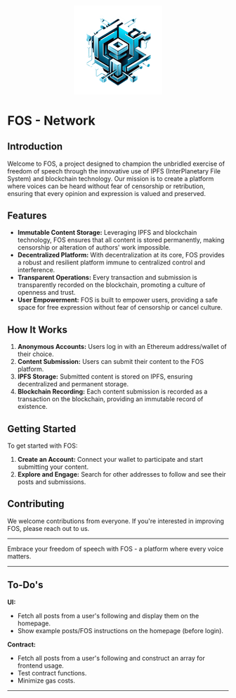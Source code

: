 <p align="center">
    <img src="packages/nextjs/public/clean-logo.png" width="40%" />
</p>

# FOS - Network

## Introduction

Welcome to FOS, a project designed to champion the unbridled exercise of freedom of speech through the innovative use of IPFS (InterPlanetary File System) and blockchain technology. Our mission is to create a platform where voices can be heard without fear of censorship or retribution, ensuring that every opinion and expression is valued and preserved.

## Features

- **Immutable Content Storage:** Leveraging IPFS and blockchain technology, FOS ensures that all content is stored permanently, making censorship or alteration of authors' work impossible.
- **Decentralized Platform:** With decentralization at its core, FOS provides a robust and resilient platform immune to centralized control and interference.
- **Transparent Operations:** Every transaction and submission is transparently recorded on the blockchain, promoting a culture of openness and trust.
- **User Empowerment:** FOS is built to empower users, providing a safe space for free expression without fear of censorship or cancel culture.

## How It Works

1. **Anonymous Accounts:** Users log in with an Ethereum address/wallet of their choice.
2. **Content Submission:** Users can submit their content to the FOS platform.
3. **IPFS Storage:** Submitted content is stored on IPFS, ensuring decentralized and permanent storage.
4. **Blockchain Recording:** Each content submission is recorded as a transaction on the blockchain, providing an immutable record of existence.

## Getting Started

To get started with FOS:

1. **Create an Account:** Connect your wallet to participate and start submitting your content.
2. **Explore and Engage:** Search for other addresses to follow and see their posts and submissions.

## Contributing

We welcome contributions from everyone. If you're interested in improving FOS, please reach out to us.

---

Embrace your freedom of speech with FOS - a platform where every voice matters.

---

## To-Do's

**UI:**

- Fetch all posts from a user's following and display them on the homepage.
- Show example posts/FOS instructions on the homepage (before login).

**Contract:**

- Fetch all posts from a user's following and construct an array for frontend usage.
- Test contract functions.
- Minimize gas costs.

---
